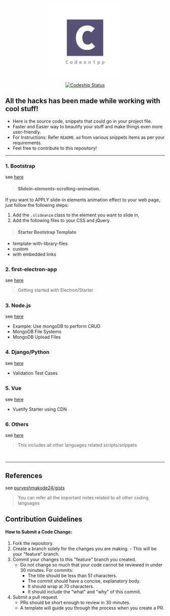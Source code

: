 <p align="center" ><a href="https://github.com/purveshmakode24/snippets" target="_blank" rel="noopener noreferrer"><img width="230" src="assets/logo/codesnipp-logo.png" alt="system monitor logo"></a></p>

<p align="center">
<a href="https://app.codeship.com/projects/370818" target="_blank"><img src="https://app.codeship.com/projects/3a809d00-d787-0137-1a21-42950646b1d0/status?branch=master" alt="Codeship Status"></a>
</p>  

<h2>All the hacks has been made while working with cool stuff!</h2>

- Here is the source code, snippets that could go in your project file.
- Faster and Easier way to beautify your stuff and make things even more user-friendly.
- For Instructions: Refer `README.md` from various snippets items as per your requirements. 
- Feel free to contribute to this repository!
-----------------------------------------------------

### 1. Bootstrap
see [here](https://github.com/purveshmakode24/Codesnipp/tree/master/1.%20Bootstrap)

> #### Slidein-elements-scrolling-animation.

If you want to APPLY slide-in elements animation effect to your web page, just follow the following steps:

1. Add the `.slideanim` class to the element you want to slide in, 
2. Add the following files to your CSS and jQuery. 

> #### Starter Bootstrap Template

* template-with-library-files
* custom
* with embedded links
<h2></h2>

### 2. first-electron-app
see [here](https://github.com/purveshmakode24/Codesnipp/tree/master/2.%20first-electron-app)
> Getting started with Electron/Starter 
<h2></h2>

### 3. Node.js
see [here](https://github.com/purveshmakode24/Codesnipp/tree/master/3.%20Node.js)

* Example: Use mongoDB to perform CRUD
* MongoDB File Systems
* MongoDB Upload Files 
<h2></h2>

### 4. Django/Python
see [here](https://github.com/purveshmakode24/Codesnipp/tree/master/4.%20Django)

* Validation Test Cases
<h2></h2>

### 5. Vue
see [here](https://github.com/purveshmakode24/Codesnipp/tree/developing/5.%20Vue)

* Vuetify Starter using CDN
<h2></h2>

### 6. Others
see [here](https://github.com/purveshmakode24/Codesnipp/tree/master/6.%20Others)
> This includes all other languages related scripts/snippets

<br>

--------------------------------------
<h2>References</h2>

see [purveshmakode24/gists](https://gist.github.com/purveshmakode24)
> You can refer all the important notes related to all other coding languages

<h2>Contribution Guidelines</h2>

#### How to Submit a Code Change:

1) Fork the repository.
2) Create a branch solely for the changes you are making.
        - This will be your "feature" branch.
3) Commit your changes to this "feature" branch you created.
      - Do not change so much that your code cannot be reviewed in under 30 minutes.
        For commits:
           - The title should be less than 51 characters.
           - The commit should have a concise, explanatory body.
           - It should wrap at 70 characters.
           - It should include the "what" and "why" of this commit.
 4) Submit a pull request.
     - PRs should be short enough to review in 30 minutes.
     - A template will guide you through the process when you create a PR.
